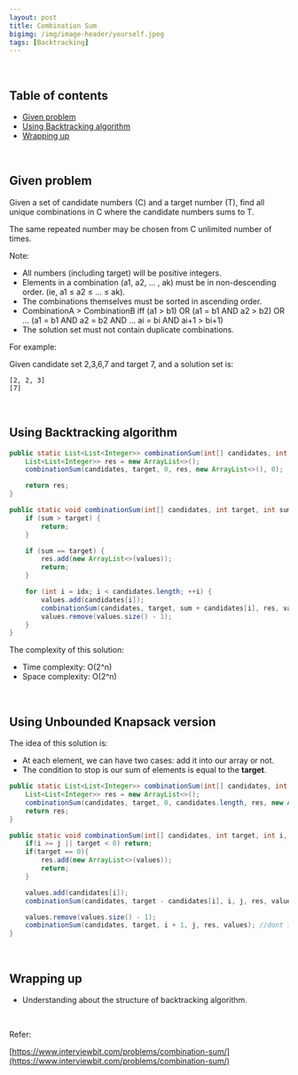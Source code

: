 ```yaml
---
layout: post
title: Combination Sum
bigimg: /img/image-header/yourself.jpeg
tags: [Backtracking]
---
```




<br>

## Table of contents
- [Given problem](#given-problem)
- [Using Backtracking algorithm](#using-backtracking-algorithm)
- [Wrapping up](#wrapping-up)


<br>

## Given problem

Given a set of candidate numbers (C) and a target number (T), find all unique combinations in C where the candidate numbers sums to T.

The same repeated number may be chosen from C unlimited number of times.

Note:
- All numbers (including target) will be positive integers.
- Elements in a combination (a1, a2, … , ak) must be in non-descending order. (ie, a1 ≤ a2 ≤ … ≤ ak).
- The combinations themselves must be sorted in ascending order.
- CombinationA > CombinationB iff (a1 > b1) OR (a1 = b1 AND a2 > b2) OR … (a1 = b1 AND a2 = b2 AND … ai = bi AND ai+1 > bi+1)
- The solution set must not contain duplicate combinations.

For example:

Given candidate set 2,3,6,7 and target 7, and a solution set is:

```
[2, 2, 3]
[7]
```


<br>

## Using Backtracking algorithm

```java
public static List<List<Integer>> combinationSum(int[] candidates, int target) {
    List<List<Integer>> res = new ArrayList<>();
    combinationSum(candidates, target, 0, res, new ArrayList<>(), 0);

    return res;
}

public static void combinationSum(int[] candidates, int target, int sum, List<List<Integer>> res, List<Integer> values, int idx) {
    if (sum > target) {
        return;
    }

    if (sum == target) {
        res.add(new ArrayList<>(values));
        return;
    }

    for (int i = idx; i < candidates.length; ++i) {
        values.add(candidates[i]);
        combinationSum(candidates, target, sum + candidates[i], res, values, i);
        values.remove(values.size() - 1);
    }
}
```

The complexity of this solution:
- Time complexity: O(2^n)
- Space complexity: O(2^n)


<br>

## Using Unbounded Knapsack version

The idea of this solution is:
- At each element, we can have two cases: add it into our array or not.
- The condition to stop is our sum of elements is equal to the **target**.

```java
public static List<List<Integer>> combinationSum(int[] candidates, int target) {
    List<List<Integer>> res = new ArrayList<>();
    combinationSum(candidates, target, 0, candidates.length, res, new ArrayList<>());
    return res;
}

public static void combinationSum(int[] candidates, int target, int i, int j, List<List<Integer>> res, List<Integer> values){
    if(i >= j || target < 0) return;
    if(target == 0){
        res.add(new ArrayList<>(values));
        return;
    }

    values.add(candidates[i]);
    combinationSum(candidates, target - candidates[i], i, j, res, values); //include item

    values.remove(values.size() - 1);
    combinationSum(candidates, target, i + 1, j, res, values); //dont include item
}
```


<br>

## Wrapping up

- Understanding about the structure of backtracking algorithm.


<br>

Refer:

[https://www.interviewbit.com/problems/combination-sum/](https://www.interviewbit.com/problems/combination-sum/)